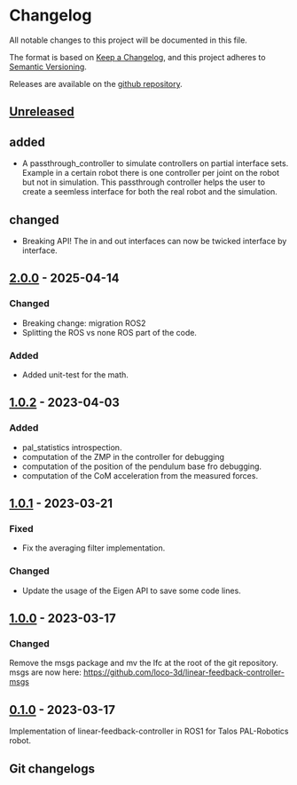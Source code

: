 # Changelog

All notable changes to this project will be documented in this file.

The format is based on [Keep a Changelog](https://keepachangelog.com/en/1.1.0/),
and this project adheres to [Semantic Versioning](https://semver.org/spec/v2.0.0.html).

Releases are available on the [github repository](https://github.com/loco-3d/linear-feedback-controller/releases).

## [Unreleased]

## added

- A passthrough_controller to simulate controllers on partial interface sets.
  Example in a certain robot there is one controller per joint on the robot
  but not in simulation. This passthrough controller helps the user to create
  a seemless interface for both the real robot and the simulation.

## changed

- Breaking API! The in and out interfaces can now be twicked interface by interface.

## [2.0.0] - 2025-04-14

### Changed

- Breaking change: migration ROS2
- Splitting the ROS vs none ROS part of the code.

### Added

- Added unit-test for the math.

## [1.0.2] - 2023-04-03

### Added

- pal_statistics introspection.
- computation of the ZMP in the controller for debugging
- computation of the position of the pendulum base fro debugging.
- computation of the CoM acceleration from the measured forces.

## [1.0.1] - 2023-03-21

### Fixed

- Fix the averaging filter implementation.

### Changed

- Update the usage of the Eigen API to save some code lines.

## [1.0.0] - 2023-03-17

### Changed

Remove the msgs package and mv the lfc at the root of the git repository.
msgs are now here: https://github.com/loco-3d/linear-feedback-controller-msgs

## [0.1.0] - 2023-03-17

Implementation of linear-feedback-controller in ROS1 for Talos PAL-Robotics robot.

## Git changelogs

[Unreleased]: https://github.com/loco-3d/linear-feedback-controller/compare/v2.0.0...HEAD
[2.0.0]: https://github.com/loco-3d/linear-feedback-controller/compare/v1.0.2...v2.0.0
[1.0.2]: https://github.com/loco-3d/linear-feedback-controller/compare/v1.0.1...v1.0.2
[1.0.1]: https://github.com/loco-3d/linear-feedback-controller/compare/v1.0.0...v1.0.1
[1.0.0]: https://github.com/loco-3d/linear-feedback-controller/compare/v0.1.0...v1.0.0
[0.1.0]: https://github.com/loco-3d/linear-feedback-controller/releases/tag/v0.1.0
